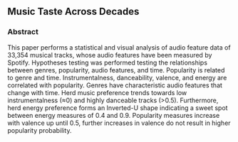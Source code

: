 ## Music Taste Across Decades

### Abstract

This paper performs a statistical and visual analysis of audio feature data of 33,354 musical tracks, whose audio features have been measured by Spotify. Hypotheses testing was performed testing the relationships between genres, popularity, audio features, and time. Popularity is related to genre and time. Instrumentalness, danceability, valence, and energy are correlated with popularity. Genres have characteristic audio features that change with time. Herd music preference trends towards low instrumentalness (≈0) and highly danceable tracks (>0.5). Furthermore, herd energy preference forms an Inverted-U shape indicating a sweet spot between energy measures of 0.4 and 0.9. Popularity measures increase with valence up until 0.5, further increases in valence do not result in higher popularity probability.
